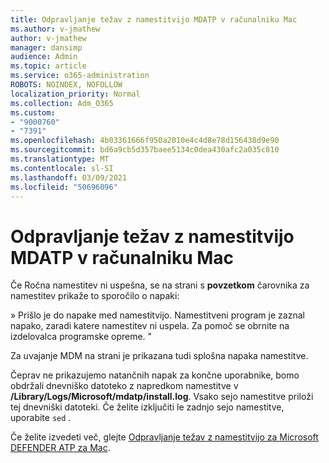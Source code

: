 ```yaml
---
title: Odpravljanje težav z namestitvijo MDATP v računalniku Mac
ms.author: v-jmathew
author: v-jmathew
manager: dansimp
audience: Admin
ms.topic: article
ms.service: o365-administration
ROBOTS: NOINDEX, NOFOLLOW
localization_priority: Normal
ms.collection: Adm_O365
ms.custom:
- "9000760"
- "7391"
ms.openlocfilehash: 4b03361666f950a2010e4c4d8e78d156438d9e90
ms.sourcegitcommit: bd6a9cb5d357baee5134c0dea430afc2a035c810
ms.translationtype: MT
ms.contentlocale: sl-SI
ms.lasthandoff: 03/09/2021
ms.locfileid: "50696096"
---
```

# <a name="troubleshoot-mdatp-installation-problems-on-a-mac"></a>Odpravljanje težav z namestitvijo MDATP v računalniku Mac

Če Ročna namestitev ni uspešna, se na strani s **povzetkom** čarovnika za namestitev prikaže to sporočilo o napaki:

» Prišlo je do napake med namestitvijo. Namestitveni program je zaznal napako, zaradi katere namestitev ni uspela. Za pomoč se obrnite na izdelovalca programske opreme. "

Za uvajanje MDM na strani je prikazana tudi splošna napaka namestitve.

Čeprav ne prikazujemo natančnih napak za končne uporabnike, bomo obdržali dnevniško datoteko z napredkom namestitve v **/Library/Logs/Microsoft/mdatp/install.log**. Vsako sejo namestitve priloži tej dnevniški datoteki. Če želite izključiti le zadnjo sejo namestitve, uporabite `sed` .

Če želite izvedeti več, glejte [Odpravljanje težav z namestitvijo za Microsoft DEFENDER ATP za Mac](https://go.microsoft.com/fwlink/?linkid=2144615).
